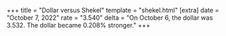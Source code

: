 +++
title = "Dollar versus Shekel"
template = "shekel.html"
[extra]
date = "October  7, 2022"
rate = "3.540"
delta = "On October  6, the dollar was 3.532. The dollar became 0.208% stronger."
+++

